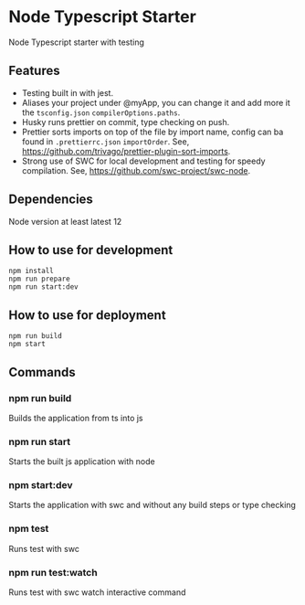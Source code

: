 # Node Typescript Starter

Node Typescript starter with testing

## Features

- Testing built in with jest.
- Aliases your project under @myApp, you can change it and add more it the `tsconfig.json` `compilerOptions.paths`.
- Husky runs prettier on commit, type checking on push.
- Prettier sorts imports on top of the file by import name, config can ba found in `.prettierrc.json` `importOrder`. See, https://github.com/trivago/prettier-plugin-sort-imports.
- Strong use of SWC for local development and testing for speedy compilation. See, https://github.com/swc-project/swc-node.

## Dependencies

Node version at least latest 12

## How to use for development

`npm install`  
`npm run prepare`  
`npm run start:dev`

## How to use for deployment

`npm run build`  
`npm start`

## Commands

### npm run build

Builds the application from ts into js

### npm run start

Starts the built js application with node

### npm start:dev

Starts the application with swc and without any build steps or type checking

### npm test

Runs test with swc

### npm run test:watch

Runs test with swc watch interactive command
